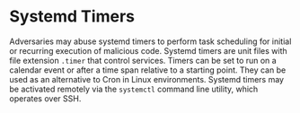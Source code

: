 # Systemd Timers

Adversaries may abuse systemd timers to perform task scheduling for initial or recurring execution of malicious code. Systemd timers are unit files with file extension `.timer` that control services. Timers can be set to run on a calendar event or after a time span relative to a starting point. They can be used as an alternative to Cron in Linux environments. Systemd timers may be activated remotely via the `systemctl` command line utility, which operates over SSH.
